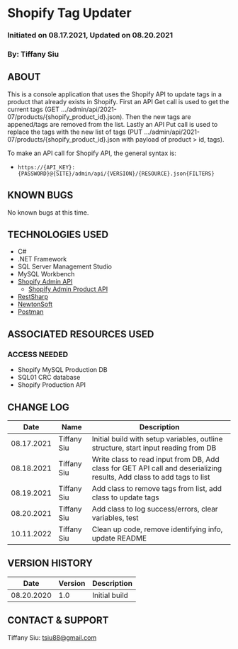 ﻿# Shopify Tag Updater
### Initiated on 08.17.2021, Updated on 08.20.2021
### By: Tiffany Siu

## ABOUT
This is a console application that uses the Shopify API to update tags in a product that already exists in Shopify.  First an API Get call is used to get the current tags (GET .../admin/api/2021-07/products/{shopify_product_id}.json).  Then the new tags are appened/tags are removed from the list.  Lastly an API Put call is used to replace the tags with the new list of tags (PUT .../admin/api/2021-07/products/{shopify_product_id}.json with payload of product > id, tags).

To make an API call for Shopify API, the general syntax is:
- `https://{API_KEY}:{PASSWORD}@{SITE}/admin/api/{VERSION}/{RESOURCE}.json{FILTERS}`


## KNOWN BUGS
No known bugs at this time.

## TECHNOLOGIES USED
- C#
- .NET Framework
- SQL Server Management Studio
- MySQL Workbench
- [Shopify Admin API](https://shopify.dev/docs/admin-api)
	- [Shopify Admin Product API](https://shopify.dev/api/admin/rest/reference/products/product)
- [RestSharp](https://restsharp.dev/)
- [NewtonSoft](https://www.newtonsoft.com/json)
- [Postman](https://www.postman.com/downloads/)


## ASSOCIATED RESOURCES USED
### ACCESS NEEDED
- Shopify MySQL Production DB
- SQL01 CRC database
- Shopify Production API

## CHANGE LOG
| Date		| Name			| Description |
| --------- | ------------- | ----------- |
| 08.17.2021	| Tiffany Siu		| Initial build with setup variables, outline structure, start input reading from DB |
| 08.18.2021	| Tiffany Siu		| Write class to read input from DB, Add class for GET API call and deserializing results, Add class to add tags to list |
| 08.19.2021	| Tiffany Siu		| Add class to remove tags from list, add class to update tags |
| 08.20.2021	| Tiffany Siu		| Add class to log success/errors, clear variables, test |
| 10.11.2022	| Tiffany Siu		| Clean up code, remove identifying info, update README |

## VERSION HISTORY
| Date		| Version		| Description |
| --------- | ------------- | ----------- |
| 08.20.2020	| 1.0			| Initial build |

## CONTACT & SUPPORT
Tiffany Siu: tsiu88@gmail.com